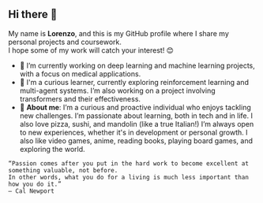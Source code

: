 ## Hi there 👋

My name is **Lorenzo**, and this is my GitHub profile where I share my personal projects and coursework.  
I hope some of my work will catch your interest! 😊

- 🔭 I’m currently working on deep learning and machine learning projects, with a focus on medical applications.
- 🌱 I'm a curious learner, currently exploring reinforcement learning and multi-agent systems. I’m also working on a project involving transformers and their effectiveness.
- 💬 **About me**: I’m a curious and proactive individual who enjoys tackling new challenges. I’m passionate about learning, both in tech and in life. I also love pizza, sushi, and mandolin (like a true Italian!) I’m always open to new experiences, whether it's in development or personal growth. I also like video games, anime, reading books, playing board games, and exploring the world.

```
“Passion comes after you put in the hard work to become excellent at something valuable, not before.
In other words, what you do for a living is much less important than how you do it.”
— Cal Newport
```
